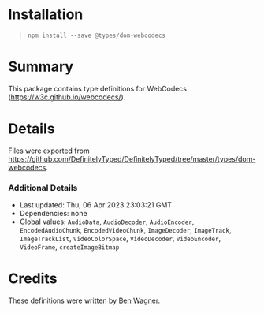 # Installation
> `npm install --save @types/dom-webcodecs`

# Summary
This package contains type definitions for WebCodecs (https://w3c.github.io/webcodecs/).

# Details
Files were exported from https://github.com/DefinitelyTyped/DefinitelyTyped/tree/master/types/dom-webcodecs.

### Additional Details
 * Last updated: Thu, 06 Apr 2023 23:03:21 GMT
 * Dependencies: none
 * Global values: `AudioData`, `AudioDecoder`, `AudioEncoder`, `EncodedAudioChunk`, `EncodedVideoChunk`, `ImageDecoder`, `ImageTrack`, `ImageTrackList`, `VideoColorSpace`, `VideoDecoder`, `VideoEncoder`, `VideoFrame`, `createImageBitmap`

# Credits
These definitions were written by [Ben Wagner](https://github.com/dogben).
